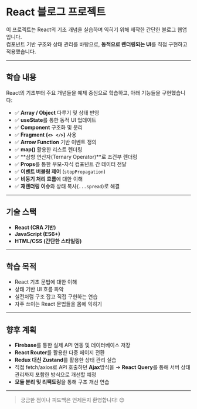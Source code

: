# React 블로그 프로젝트

이 프로젝트는 React의 기초 개념을 실습하며 익히기 위해 제작한 간단한 블로그 웹앱입니다.  
컴포넌트 기반 구조와 상태 관리를 바탕으로, **동적으로 렌더링되는 UI**를 직접 구현하고 적용했습니다.

---

## 학습 내용

React의 기초부터 주요 개념들을 예제 중심으로 학습하고, 아래 기능들을 구현했습니다:

- ✅ **Array / Object** 다루기 및 상태 반영
- ✅ **useState**를 통한 동적 UI 업데이트
- ✅ **Component** 구조화 및 분리
- ✅ **Fragment (`<> </>`)** 사용
- ✅ **Arrow Function** 기반 이벤트 정의
- ✅ **map()** 활용한 리스트 렌더링
- ✅ **삼항 연산자(Ternary Operator)**로 조건부 렌더링
- ✅ **Props**를 통한 부모-자식 컴포넌트 간 데이터 전달
- ✅ **이벤트 버블링 제어** (`stopPropagation`)
- ✅ **비동기 처리 흐름**에 대한 이해
- ✅ **재렌더링 이슈**와 상태 복사(`...spread`)로 해결

---

## 기술 스택

- **React (CRA 기반)**
- **JavaScript (ES6+)**
- **HTML/CSS (간단한 스타일링)**

---

## 학습 목적

- React 기초 문법에 대한 이해
- 상태 기반 UI 흐름 파악
- 실전처럼 구조 잡고 직접 구현하는 연습
- 자주 쓰이는 React 문법들을 몸에 익히기

---

## 향후 계획

- **Firebase**를 통한 실제 API 연동 및 데이터베이스 저장  
- **React Router**를 활용한 다중 페이지 전환  
- **Redux 대신 Zustand**를 활용한 상태 관리 실습  
- 직접 fetch/axios로 API 호출하던 **Ajax**방식을 → **React Query**를 통해 서버 상태 관리까지 포함한 방식으로 개선할 예정 
- **모듈 분리 및 리팩토링**을 통해 구조 개선 연습

---

> 궁금한 점이나 피드백은 언제든지 환영합니다! 😊
